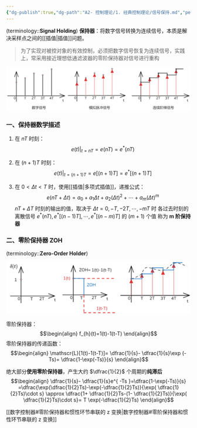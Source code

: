```yaml
---
{"dg-publish":true,"dg-path":"A2- 控制理论/1. 经典控制理论/信号保持.md","permalink":"/A2- 控制理论/1. 经典控制理论/信号保持/","dgPassFrontmatter":true,"noteIcon":"","created":"2024-07-05T14:08:00.000+08:00","updated":"2025-08-28T21:53:12.889+08:00"}
---
```


(terminology::**Signal Holding**)
**保持器**：将数字信号转换为连续信号，本质是解决采样点之间的[[插值\|插值]]问题。
> 为了实现对被控对象的有效控制，必须把数字信号恢复为连续信号，实践上，常采用接近理想低通滤波器的零阶保持器对信号进行重构

![Pasted image 20250413183315.png](../img/user/Functional%20files/Photo%20Resources/Pasted%20image%2020250413183315.png)
### 一、保持器数学描述
1. 在 $nT$ 时刻：
$$e(t)\Big|_{t=nT}=e(nT)=e^{*}(nT)$$

2. 在 $(n+1)T$ 时刻：
$$e(t)\Big|_{t=(n+1)T}=e[ (n+1)T]=e^{*} [ (n+1)T]$$

3. 在 $0<\Delta t<T$ 时，使用[[插值\|多项式插值]]，递推公式：
$$e(nT+\Delta t)=a_{0}+a_{1}\Delta t+a_{2}(\Delta t)^{2}+\cdots+a_{m}(\Delta t)^{m}$$
$nT+\Delta T$ 时刻的输出的值，取决于 $\Delta t=0,-T,-2T,\cdots,-mT$ 时
各过去时刻的离散信号 $e^{*}(nT),e^{*}[(n-1)T],\cdots,e^{*}[(n-m)T]$ 的 $(m+1)$ 个值
称为 **m 阶保持器**

### 二、零阶保持器 ZOH
(terminology::**Zero-Order Holder**)

![Pasted image 20250413184144.png](../img/user/Functional%20files/Photo%20Resources/Pasted%20image%2020250413184144.png)


零阶保持器：
$$\begin{align}
f_{h}(t)=1(t)-1(t-T)
\end{align}$$
零阶保持器的传递函数：
$$\begin{align}
\mathscr{L}[1(t)-1(t-T)]= \dfrac{1}{s}- \dfrac{1}{s}\exp (-Ts)= \dfrac{1-\exp(-Ts)}{s}
\end{align}$$

绝大部分**使用零阶保持器**，产生大约 $\dfrac{1}{2}$ 个周期的**纯滞后**
$$\begin{align}
\dfrac{1}{s}- \dfrac{1}{s}e^{ -Ts }=\dfrac{1-\exp(-Ts)}{s} =\dfrac{\exp(\dfrac{1}{2}Ts)-\exp(-\dfrac{1}{2}Ts)}{\exp( \dfrac{1}{2}Ts)\cdot s} \approx \dfrac{1+ \dfrac{1}{2}Ts-(1- \dfrac{1}{2}Ts)}{\exp( \dfrac{1}{2}Ts)\cdot s}= T \exp(-\dfrac{1}{2}Ts)
\end{align}$$

[[数字控制器#零阶保持器和惯性环节串联的 z 变换\|数字控制器#零阶保持器和惯性环节串联的 z 变换]]


